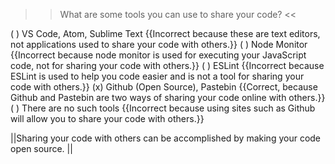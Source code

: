 >>What are some tools you can use to share your code? <<

( ) VS Code, Atom, Sublime Text {{Incorrect because these are text editors, not applications used to share your code with others.}}
( ) Node Monitor {{Incorrect because node monitor is used for executing your JavaScript code, not for sharing your code with others.}}
( ) ESLint {{Incorrect because ESLint is used to help you code easier and is not a tool for sharing your code with others.}}
(x) Github (Open Source), Pastebin {{Correct, because Github and Pastebin are two ways of sharing your code online with others.}}
( ) There are no such tools {{Incorrect because using sites such as Github will allow you to share your code with others.}}

||Sharing your code with others can be accomplished by making your code open source. ||